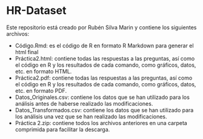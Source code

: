 # HR-Dataset

Este repositorio está creado por Rubén Silva Marin y contiene los siguientes archivos: 
- Código.Rmd: es el código de R en formato R Markdown para generar el html final
- Práctica2.html: contiene todas las respuestas a las preguntas, así como el código en R y los resultados de cada comando, como gráficos, datos, etc. en formato HTML.
- Práctica2.pdf: contiene todas las respuestas a las preguntas, así como el código en R y los resultados de cada comando, como gráficos, datos, etc. en formato PDF.
- Datos_Originales.csv: contiene los datos que se han utilizado para los análisis antes de haberse realizado las modificaciones.
- Datos_Transformados.csv: contiene los datos que se han utilizado para los análisis una vez que se han realizado las modificaciones.
- Práctica 2.zip: contiene todos los archivos anteriores en una carpeta comprimida para facilitar la descarga.
